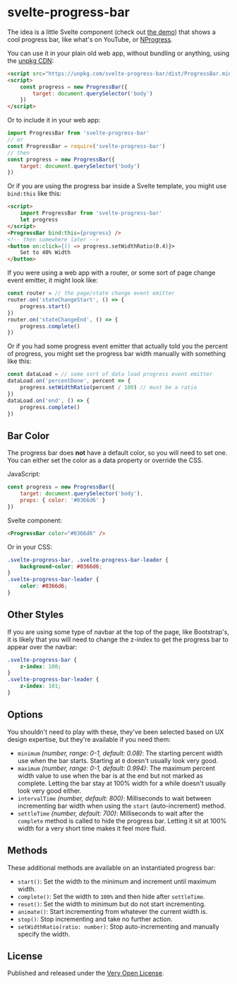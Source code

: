# svelte-progress-bar

The idea is a little Svelte component (check out [the demo](https://saibotsivad.github.io/svelte-progress-bar)) that shows a cool progress bar, like what's on YouTube, or [NProgress](https://ricostacruz.com/nprogress).

You can use it in your plain old web app, without bundling or anything, using the [unpkg CDN](https://unpkg.com/):

```html
<script src="https://unpkg.com/svelte-progress-bar/dist/ProgressBar.min.js"></script>
<script>
	const progress = new ProgressBar({
		target: document.querySelector('body')
	})
</script>
```

Or to include it in your web app:

```js
import ProgressBar from 'svelte-progress-bar'
// or
const ProgressBar = require('svelte-progress-bar')
// then
const progress = new ProgressBar({
	target: document.querySelector('body')
})
```

Or if you are using the progress bar inside a Svelte template, you might use `bind:this` like this:

```html
<script>
	import ProgressBar from 'svelte-progress-bar'
	let progress
</script>
<ProgressBar bind:this={progress} />
<!-- then somewhere later -->
<button on:click={() => progress.setWidthRatio(0.4)}>
	Set to 40% Width
</button>
```

If you were using a web app with a router, or some sort of page change event emitter, it might look like:

```js
const router = // the page/state change event emitter
router.on('stateChangeStart', () => {
	progress.start()
})
router.on('stateChangeEnd', () => {
	progress.complete()
})
```

Or if you had some progress event emitter that actually told you the percent of progress, you might set the progress bar width manually with something like this:

```js
const dataLoad = // some sort of data load progress event emitter
dataLoad.on('percentDone', percent => {
	progress.setWidthRatio(percent / 100) // must be a ratio
})
dataLoad.on('end', () => {
	progress.complete()
})
```

## Bar Color

The progress bar does **not** have a default color, so you will need to set one. You can either set the color as a data property or override the CSS.

JavaScript:

```js
const progress = new ProgressBar({
	target: document.querySelector('body'),
	props: { color: '#0366d6' }
})
```

Svelte component:

```html
<ProgressBar color="#0366d6" />
```

Or in your CSS:

```css
.svelte-progress-bar, .svelte-progress-bar-leader {
	background-color: #0366d6;
}
.svelte-progress-bar-leader {
	color: #0366d6;
}
```

## Other Styles

If you are using some type of navbar at the top of the page, like Bootstrap's, it is likely that you will need to change the z-index to get the progress bar to appear over the navbar:

```css
.svelte-progress-bar {
	z-index: 100;
}
.svelte-progress-bar-leader {
	z-index: 101;
}
```

## Options

You shouldn't need to play with these, they've been selected based on UX design expertise, but they're available if you need them:

* `minimum` *(number, range: 0-1, default: 0.08)*: The starting percent width use when the bar starts. Starting at `0` doesn't usually look very good.
* `maximum` *(number, range: 0-1, default: 0.994)*: The maximum percent width value to use when the bar is at the end but not marked as complete. Letting the bar stay at 100% width for a while doesn't usually look very good either.
* `intervalTime` *(number, default: 800)*: Milliseconds to wait between incrementing bar width when using the `start` (auto-increment) method.
* `settleTime` *(number, default: 700)*: Milliseconds to wait after the `complete` method is called to hide the progress bar. Letting it sit at 100% width for a very short time makes it feel more fluid.

## Methods

These additional methods are available on an instantiated progress bar:

* `start()`: Set the width to the minimum and increment until maximum width.
* `complete()`: Set the width to `100%` and then hide after `settleTime`.
* `reset()`: Set the width to minimum but do not start incrementing.
* `animate()`: Start incrementing from whatever the current width is.
* `stop()`: Stop incrementing and take no further action.
* `setWidthRatio(ratio: number)`: Stop auto-incrementing and manually specify the width.

## License

Published and released under the [Very Open License](http://veryopenlicense.com).
